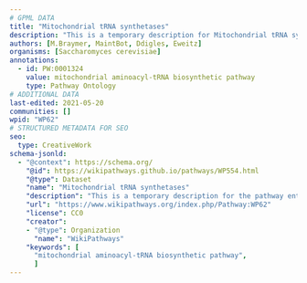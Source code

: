 ```yaml
---
# GPML DATA
title: "Mitochondrial tRNA synthetases"
description: "This is a temporary description for Mitochondrial tRNA synthetases"
authors: [M.Braymer, MaintBot, Ddigles, Eweitz]
organisms: [Saccharomyces cerevisiae]
annotations:
  - id: PW:0001324
    value: mitochondrial aminoacyl-tRNA biosynthetic pathway
    type: Pathway Ontology
# ADDITIONAL DATA
last-edited: 2021-05-20
communities: []
wpid: "WP62"
# STRUCTURED METADATA FOR SEO
seo:
  type: CreativeWork
schema-jsonld:
  - "@context": https://schema.org/
    "@id": https://wikipathways.github.io/pathways/WP554.html
    "@type": Dataset
    "name": "Mitochondrial tRNA synthetases"
    "description": "This is a temporary description for the pathway entitled: Mitochondrial tRNA synthetases"
    "url": "https://www.wikipathways.org/index.php/Pathway:WP62"
    "license": CC0
    "creator":
    - "@type": Organization
      "name": "WikiPathways"
    "keywords": [
      "mitochondrial aminoacyl-tRNA biosynthetic pathway",
      ]
---
```

